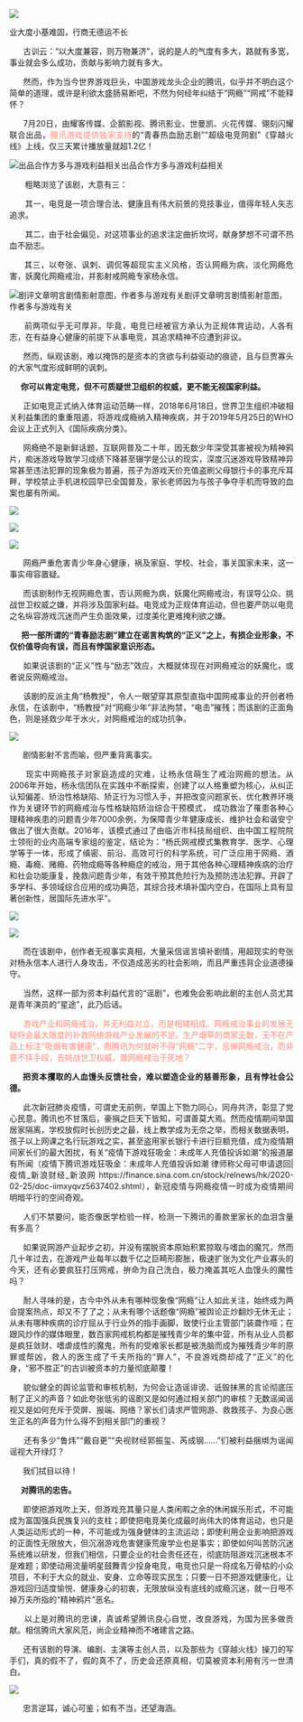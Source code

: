 <p><img src="https://github.com/ZjzMisaka/iaders/img/2020/08/9a0b2-0067hHJjly1gh95omq1k3j30q20eoaw9.jpg"></p>
<div class="preface">业大度小基难固，行商无德运不长</div>
<p><span id="more-9389"></span></p>
<div class="WB_editor_iframe_new">
<p align="justify">​​&nbsp; &nbsp; &nbsp; 古训云：“以大度兼容，则万物兼济”，说的是人的气度有多大，路就有多宽，事业就会多么成功，贡献与影响力就有多大。</p>
<p align="justify">&nbsp; &nbsp; &nbsp; 然而，作为当今世界游戏巨头，中国游戏龙头企业的腾讯，似乎并不明白这个简单的道理，或许是利欲太盛肠易断吧，不然为何经年纠结于“网瘾”“网戒”不能释怀？</p>
<p align="justify">&nbsp; &nbsp; &nbsp; 7月20日，由耀客传媒、企鹅影视、腾讯影业、世曼凯、火花传媒、翎刻闪耀联合出品，<span style="color: #ff8a78;">腾讯游戏提供独家支持</span>的“青春热血励志剧”“超级电竞网剧”《穿越火线》上线，仅三天累计播放量就超1.2亿！</p>
<p class="picbox"><img src="https://github.com/ZjzMisaka/iaders/img/2020/08/e7cf5-0067hHJjly1gh95l7o868j30ng0ejak3.jpg" alt="出品合作方多与游戏利益相关"><span class="picinfo">出品合作方多与游戏利益相关</span></p>
<p align="justify">&nbsp; &nbsp; &nbsp; &nbsp;粗略浏览了该剧，大意有三：</p>
<p align="justify">&nbsp; &nbsp; &nbsp; &nbsp;其一，电竞是一项合理合法、健康且有伟大前景的竞技事业，值得年轻人矢志追求。</p>
<p align="justify">&nbsp; &nbsp; &nbsp; &nbsp;其二，由于社会偏见，对这项事业的追求注定曲折坎坷，献身梦想不可谓不热血不励志。</p>
<p align="justify">&nbsp; &nbsp; &nbsp; 其三，以夸张、讽刺、调侃等超现实主义风格，否认网瘾为病，淡化网瘾危害，妖魔化网瘾戒治，并影射戒网瘾专家杨永信。</p>
<p class="picbox"><img src="https://github.com/ZjzMisaka/iaders/img/2020/08/6f0c9-0067hHJjly1gh94xq9n4sj30le0kvwth.jpg" alt="剧评文章明言剧情影射意图，作者多与游戏有关"><span class="picinfo">剧评文章明言剧情影射意图，作者多与游戏有关</span></p>
<p align="justify">&nbsp; &nbsp; &nbsp; 前两项似乎无可厚非。毕竟，电竞已经被官方承认为正规体育运动，人各有志，在有益身心健康的前提下从事电竞，其追求精神不应遭到非议。</p>
<p align="justify">&nbsp; &nbsp; &nbsp; 然而，纵观该剧，难以掩饰的是资本的贪欲与利益驱动的痕迹，且与巨贾寡头的大家气度形成鲜明的讽刺。</p>
<p align="justify"><b>&nbsp; &nbsp; &nbsp; 你可以肯定电竞，但不可质疑世卫组织的权威，更不能无视国家利益。</b></p>
<p align="justify">&nbsp; &nbsp; &nbsp; 正如电竞正式纳入体育运动范畴一样，2018年6月18日，世界卫生组织冲破相关利益集团的重重阻遏，将游戏成瘾纳入精神疾病，并于2019年5月25日的WHO会议上正式列入《国际疾病分类》。</p>
<p align="justify">&nbsp; &nbsp; &nbsp; 网瘾绝不是新鲜话题，互联网普及二十年，因无数少年深受其害被视为精神鸦片，痴迷游戏导致学习成绩下降甚至辍学是公认的现实，深度沉迷游戏导致精神异常甚至违法犯罪的现象极为普遍，孩子为游戏天价充值盗刷父母银行卡的事充斥耳畔，学校禁止手机进校园早已全国普及，家长老师因为与孩子争夺手机而导致的血案也屡有所闻。</p>
<p class="picbox"><img src="https://github.com/ZjzMisaka/iaders/img/2020/08/b6f88-0067hHJjly1gh958m3bubj30p404l0v8.jpg"></p>
<p class="picbox"><img src="https://github.com/ZjzMisaka/iaders/img/2020/08/3c5d6-0067hHJjly1gh958xbe6xj30i805dac3.jpg"></p>
<p class="picbox"><img src="https://github.com/ZjzMisaka/iaders/img/2020/08/d472c-0067hHJjly1gh9598qvcpj30oy08lwhh.jpg"></p>
<p align="justify">&nbsp; &nbsp; &nbsp; 网瘾严重危害青少年身心健康，祸及家庭、学校、社会，事关国家未来，这一事实毋容置疑。</p>
<p align="justify">&nbsp; &nbsp; &nbsp; 而该剧制作无视网瘾危害，否认网瘾为病，妖魔化网瘾戒治，有误导公众、挑战世卫权威之嫌，并将涉及国家利益。电竞成为正规体育运动，但也要严防以电竞之名纵容游戏沉迷而产生负面效果，过度美化更难掩利欲之嫌。</p>
<p align="justify"><b>&nbsp; &nbsp; &nbsp; 把一部所谓的“青春励志剧”建立在谣言构筑的“正义”之上，有损企业形象，不仅价值导向有误，而且有悖国家意识形态。</b></p>
<p align="justify">&nbsp; &nbsp; &nbsp; 如果说该剧的“正义”性与“励志”效应，大概就体现在对网瘾戒治的妖魔化，或者说反网瘾戒治。</p>
<p align="justify">&nbsp; &nbsp; &nbsp; 该剧的反派主角“杨教授”，令人一眼望穿其原型直指中国网戒事业的开创者杨永信，在该剧中，“杨教授”对“网瘾少年”非法拘禁，“电击”摧残；而该剧的正面角色，则是拯救少年于水火，对网瘾戒治的成功抗争。</p>
<p class="picbox"><img src="https://github.com/ZjzMisaka/iaders/img/2020/08/2c02a-0067hHJjly1gh95bxkzjdj30tn0en1kx.jpg"></p>
<p align="justify">&nbsp; &nbsp; &nbsp; 剧情影射不言而喻，但严重背离事实。</p>
<p align="justify">&nbsp; &nbsp; &nbsp; 现实中网瘾孩子对家庭造成的灾难，让杨永信萌生了戒治网瘾的想法。从2006年开始，杨永信团队在实践中不断探索，创建了以人格重塑为核心，从纠正认知偏差、矫治性格缺陷、矫正行为习惯入手，并把改变问题家长、优化教养环境作为关键环节的网瘾戒治与性格缺陷矫治综合干预模式，&nbsp;成功救治了罹患各种心理精神疾患的问题青少年7000余例，为保障青少年健康成长、维护社会和谐安宁做出了很大贡献。2016年，该模式通过了由临沂市科技局组织、由中国工程院院士领衔的业内高端专家组的鉴定，结论为：“杨氏网戒模式集教育学、医学、心理学等于一体，形成了缜密、前沿、高效可行的科学系统，可广泛应用于网瘾、酒瘾、毒瘾、赌瘾、药物成瘾等各种瘾症的戒治，用于其他各种心理精神疾病的治疗和社会功能康复，挽救问题青少年，有效干预其危险行为及预防违法犯罪。开辟了多学科、多领域综合应用的成功典范，其综合技术填补国内空白，在国际上具有显著创新性，居国际先进水平”。</p>
<p class="picbox"><img src="https://github.com/ZjzMisaka/iaders/img/2020/08/f0cfb-0067hHJjly1gh955t35rxj30gm0aydkr.jpg"></p>
<p class="picbox"><img src="https://github.com/ZjzMisaka/iaders/img/2020/08/20543-0067hHJjly1gh9576ed21j30o90bjq8e.jpg"></p>
<p align="justify">&nbsp; &nbsp; &nbsp; 而在该剧中，创作者无视事实真相，大量采信谣言填补剧情，用超现实的夸张对杨永信本人进行人身攻击，不仅造成恶劣的社会影响，而且严重违背企业道德操守。</p>
<p align="justify">&nbsp; &nbsp; &nbsp; 当然，这样一部为资本利益代言的“谣剧”，也难免会影响此剧的主创人员尤其是青年演员的“星途”，此乃后话。</p>
<p align="justify">&nbsp; &nbsp; &nbsp;<span style="color: #ff8a78;"> 游戏产业和网瘾戒治，并无利益对立，而是相辅相成。网瘾戒治事业的发展无疑将会最大限度的补救网络游戏产业发展的不足。生产烟草的商家无数，无不在产品上标注“吸烟有害健康”，而腾讯为何就听不得“网瘾”二字，忌惮网瘾戒治，而非要不择手段，去挑战世卫权威，置网瘾戒治于死地？</span></p>
<p align="justify"><b>&nbsp; &nbsp; &nbsp; 把资本攫取的人血馒头反馈社会，难以塑造企业的慈善形象，且有悖社会公德。</b></p>
<p align="justify">&nbsp; &nbsp; &nbsp; 此次新冠肺炎疫情，可谓史无前例，举国上下勠力同心，同舟共济，彰显了党心民意。腾讯也不甘落后，豪捐之巨天下皆知，可谓善莫大焉。然而疫情期间举国居家隔离，学校放假时长创历史之最，线上教学成为无奈之举，而相关数据表明，孩子以上网课之名行玩游戏之实，甚至盗用家长银行卡进行巨额充值，成为疫情期间家长们的最大困扰，有关“疫情下游戏狂吸金：未成年人充值投诉如潮”的报道屡有所闻（疫情下腾讯游戏狂吸金：未成年人充值投诉如潮 律师称父母可申请退回|疫情_新浪财经_新浪网 https://finance.sina.com.cn/stock/relnews/hk/2020-02-25/doc-iimxyqvz5637402.shtml），新冠疫情与网瘾疫情一时成为疫情期间明暗平行的空间奇观。</p>
<p align="justify">&nbsp; &nbsp; &nbsp; 人们不禁要问，能否像医学检验一样，检测一下腾讯的善款里家长的血泪含量有多高？</p>
<p align="justify">&nbsp; &nbsp; &nbsp; 如果说网游产业起步之初，并没有摆脱资本原始积累掠取与嗜血的魔咒，然而几十年过去，在游戏产业每年以数千亿之巨畸形膨胀，极速扩张为文化产业寡头的今天，还有必要疯狂打压网戒，拚命为自己洗白，极力掩盖其吃人血馒头的魔性吗？</p>
<p align="justify">&nbsp; &nbsp; &nbsp; 耐人寻味的是，古今中外从未有哪种现象像“网瘾”让人如此关注，始终成为两会提案热点，却又不了了之；从未有哪个话题像“网瘾”被舆论正炒翻炒无休无止；从未有哪种疾病的诊疗屈从于行业外的指手画脚，致使行业主管部门装聋作哑；在跟风炒作的媒体眼里，数百家网戒机构都是摧残青少年的集中营，所有从业人员都是疯狂敛财、嗜虐成性的魔鬼，所有的受难家长都是被洗脑而成为摧残青少年的原罪或帮凶，救人的医生成了千夫所指的“罪人”，不良游戏商却成了“正义”的化身，“邪不胜正”的古训被资本的力量彻底颠覆！</p>
<p align="justify">&nbsp; &nbsp; &nbsp; 貌似健全的舆论监管和审核机制，为何会让造谣诽谤、诋毁抹黑的言论彻底压制了正义的声音？如此夸张低劣的谣剧又是如何通过相关部门的审核？无数谣闻谣视又是如何充斥于荧屏、报端、网络？家长们请求严管网游、救救孩子、为良心医生正名的声音为什么得不到相关部门的重视？</p>
<p align="justify">&nbsp; &nbsp; &nbsp; 还有多少“鲁炜”“戴自更”“央视财经郭振玺、芮成钢……”们被利益捆绑为谣闻谣视大开绿灯？</p>
<p align="justify">&nbsp; &nbsp; &nbsp; 我们拭目以待！</p>
<p align="justify"><b>&nbsp; &nbsp; &nbsp; 对腾讯的忠告。</b></p>
<p align="justify">&nbsp; &nbsp; &nbsp; 即使把游戏吹上天，但游戏充其量只是人类闲暇之余的休闲娱乐形式，不可能成为富国强兵民族复兴的支柱；即使把电竞美化成最时尚伟大的体育运动，也只是人类运动形式的一种，不可能成为强身健体的主流运动；即使利用企业影响把游戏的正面性无限放大，但沉溺游戏危害健康荒废学业也是事实；即使如何叫苦防沉迷系统难以研发，但我们相信，只要企业的社会责任还在，彻底防阻游戏沉迷根本不是难题；即使动用流量明星鼓舞青少投身电竞，电竞也只是一将成名万骨枯的小众项目，不利于大众的就业、安身、立命等现实民生；只要一日不把游戏健康化，让游戏回归适度愉悦、健康身心的初衷，无限放纵没有底线的成瘾沉迷，就一日甩不掉万夫所指的“精神鸦片”恶名。</p>
<p align="justify">&nbsp; &nbsp; &nbsp; 以上是对腾讯的忠谏，真诚希望腾讯良心自觉，改良游戏，为国为民多做贡献。相信腾讯大家风范，尚企业精神而不堵建言之路。</p>
<p align="justify">&nbsp; &nbsp; &nbsp; 还有该剧的导演、编剧、主演等主创人员，以及那些为《穿越火线》操刀的写手们，真的假不了，假的真不了，历史会还原真相，切莫被资本利用有污一世清白。</p>
<p class="picbox"><img src="https://github.com/ZjzMisaka/iaders/img/2020/08/4efdf-0067hHJjly1gh95ghrdaej30q90bphbf.jpg"></p>
<p align="justify">&nbsp; &nbsp; &nbsp; 忠言逆耳，诚心可鉴；如有不当，还望海涵。​​​​</p>